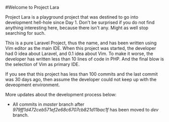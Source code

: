 #Welcome to Project Lara


Project Lara is a playground project that was destined to go into development hell-hole since Day 1.
Don't be surprised if you do not find anything interesting here, because there isn't any. Might as well stop searching for such.
 
This is a pure Laravel Project, thus the name, and has been written using Vim editor as the main IDE. When this project was started, the developer had 0 idea about Laravel, and 0.1 idea about Vim. To make it worse, the developer has written less than 10 lines of code in PHP. And the final blow is the selection of Vim as primary IDE.

If you see that this project has less than 100 commits and the last commit was 30 days ago, then assume the developer could not keep up with the deveopment environment.

More updates about the development process below:

- All commits in *master* branch after *979ff1d472ceb571ef2e68c6707cb821d11bac1f* has been moved to *dev* branch. 
